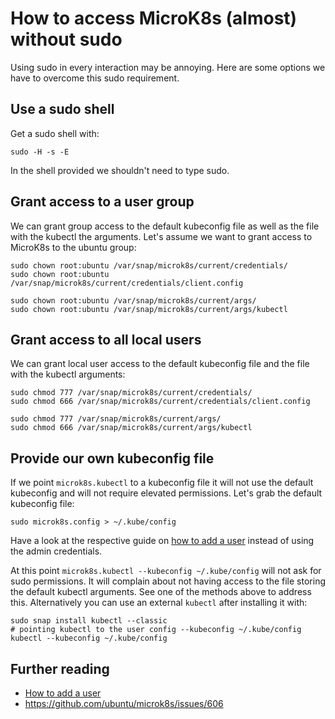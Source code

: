 # How to access MicroK8s (almost) without sudo
Using sudo in every interaction may be annoying. Here are
some options we have to overcome this sudo requirement.

## Use a sudo shell
Get a sudo shell with:
```
sudo -H -s -E
```

In the shell provided we shouldn't need to type sudo.


## Grant access to a user group
We can grant group access to the default kubeconfig file as well as the
file with the kubectl the arguments. Let's assume we want to grant access
to MicroK8s to the ubuntu group:
```
sudo chown root:ubuntu /var/snap/microk8s/current/credentials/
sudo chown root:ubuntu /var/snap/microk8s/current/credentials/client.config

sudo chown root:ubuntu /var/snap/microk8s/current/args/
sudo chown root:ubuntu /var/snap/microk8s/current/args/kubectl
```


## Grant access to all local users
We can grant local user access to the default kubeconfig file
and the file with the kubectl arguments:
```
sudo chmod 777 /var/snap/microk8s/current/credentials/
sudo chmod 666 /var/snap/microk8s/current/credentials/client.config

sudo chmod 777 /var/snap/microk8s/current/args/
sudo chmod 666 /var/snap/microk8s/current/args/kubectl
```


## Provide our own kubeconfig file
If we point `microk8s.kubectl` to a kubeconfig file it will not use the
default kubeconfig and will not require elevated permissions.
Let's grab the default kubeconfig file:
```
sudo microk8s.config > ~/.kube/config
```

Have a look at the respective guide on [how to add a user](docs/add-a-user.md)
instead of using the admin credentials.

At this point `microk8s.kubectl --kubeconfig ~/.kube/config` will
not ask for sudo permissions. It will complain about not having access
to the file storing the default kubectl arguments. See one of the methods
above to address this. Alternatively you can use an external `kubectl` after installing it with:
```
sudo snap install kubectl --classic
# pointing kubectl to the user config --kubeconfig ~/.kube/config
kubectl --kubeconfig ~/.kube/config
```


## Further reading
- [How to add a user](docs/add-a-user.md)
- https://github.com/ubuntu/microk8s/issues/606
